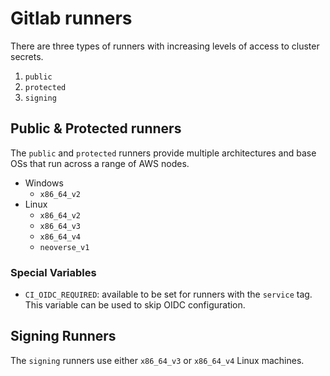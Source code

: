 # Gitlab runners

There are three types of runners with increasing levels of access to cluster secrets.

1. `public`
2. `protected`
3. `signing`

## Public & Protected runners

The `public` and `protected` runners provide multiple architectures and base OSs that run across a range of AWS nodes.

* Windows
  * `x86_64_v2`
* Linux
  * `x86_64_v2`
  * `x86_64_v3`
  * `x86_64_v4`
  * `neoverse_v1`

### Special Variables

* `CI_OIDC_REQUIRED`: available to be set for runners with the `service` tag.
  This variable can be used to skip OIDC configuration.

## Signing Runners

The `signing` runners use either `x86_64_v3` or `x86_64_v4` Linux machines.
